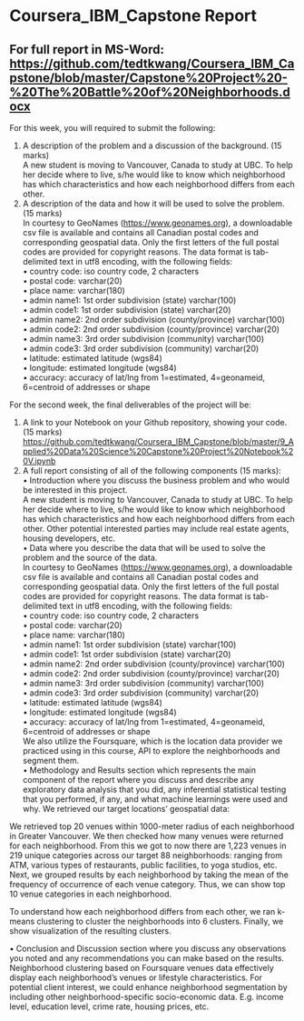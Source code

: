 # Coursera_IBM_Capstone Report
## For full report in MS-Word: https://github.com/tedtkwang/Coursera_IBM_Capstone/blob/master/Capstone%20Project%20-%20The%20Battle%20of%20Neighborhoods.docx

For this week, you will required to submit the following:
1.	A description of the problem and a discussion of the background. (15 marks)  
A new student is moving to Vancouver, Canada to study at UBC. To help her decide where to live, s/he would like to know which neighborhood has which characteristics and how each neighborhood differs from each other.
2.	A description of the data and how it will be used to solve the problem. (15 marks)  
In courtesy to GeoNames (https://www.geonames.org), a downloadable csv file is available and contains all Canadian postal codes and corresponding geospatial data. Only the first letters of the full postal codes are provided for copyright reasons. The data format is tab-delimited text in utf8 encoding, with the following fields:  
•	country code: iso country code, 2 characters  
•	postal code: varchar(20)  
•	place name: varchar(180)  
•	admin name1: 1st order subdivision (state) varchar(100)  
•	admin code1: 1st order subdivision (state) varchar(20)  
•	admin name2: 2nd order subdivision (county/province) varchar(100)  
•	admin code2: 2nd order subdivision (county/province) varchar(20)  
•	admin name3: 3rd order subdivision (community) varchar(100)  
•	admin code3: 3rd order subdivision (community) varchar(20)  
•	latitude: estimated latitude (wgs84)  
•	longitude: estimated longitude (wgs84)  
•	accuracy: accuracy of lat/lng from 1=estimated, 4=geonameid, 6=centroid of addresses or shape  

For the second week, the final deliverables of the project will be:
1.	A link to your Notebook on your Github repository, showing your code. (15 marks)  
https://github.com/tedtkwang/Coursera_IBM_Capstone/blob/master/9_Applied%20Data%20Science%20Capstone%20Project%20Notebook%20V.ipynb
2.	A full report consisting of all of the following components (15 marks):  
•	Introduction where you discuss the business problem and who would be interested in this project.  
A new student is moving to Vancouver, Canada to study at UBC. To help her decide where to live, s/he would like to know which neighborhood has which characteristics and how each neighborhood differs from each other. Other potential interested parties may include real estate agents, housing developers, etc.  
•	Data where you describe the data that will be used to solve the problem and the source of the data.  
In courtesy to GeoNames (https://www.geonames.org), a downloadable csv file is available and contains all Canadian postal codes and corresponding geospatial data. Only the first letters of the full postal codes are provided for copyright reasons. The data format is tab-delimited text in utf8 encoding, with the following fields:  
•	country code: iso country code, 2 characters  
•	postal code: varchar(20)  
•	place name: varchar(180)  
•	admin name1: 1st order subdivision (state) varchar(100)  
•	admin code1: 1st order subdivision (state) varchar(20)  
•	admin name2: 2nd order subdivision (county/province) varchar(100)  
•	admin code2: 2nd order subdivision (county/province) varchar(20)  
•	admin name3: 3rd order subdivision (community) varchar(100)  
•	admin code3: 3rd order subdivision (community) varchar(20)  
•	latitude: estimated latitude (wgs84)  
•	longitude: estimated longitude (wgs84)  
•	accuracy: accuracy of lat/lng from 1=estimated, 4=geonameid, 6=centroid of addresses or shape  
We also utilize the Foursquare, which is the location data provider we practiced using in this course, API to explore the neighborhoods and segment them.  
•	Methodology and Results section which represents the main component of the report where you discuss and describe any exploratory data analysis that you did, any inferential statistical testing that you performed, if any, and what machine learnings were used and why.
We retrieved our target locations’ geospatial data:
 
We retrieved top 20 venues within 1000-meter radius of each neighborhood in Greater Vancouver. We then checked how many venues were returned for each neighborhood. From this we got to now there are 1,223 venues in 219 unique categories across our target 88 neighborhoods: ranging from ATM, various types of restaurants, public facilities, to yoga studios, etc.
Next, we grouped results by each neighborhood by taking the mean of the frequency of occurrence of each venue category. Thus, we can show top 10 venue categories in each neighborhood.
  
To understand how each neighborhood differs from each other, we ran k-means clustering to cluster the neighborhoods into 6 clusters. Finally, we show visualization of the resulting clusters.
 

•	Conclusion and Discussion section where you discuss any observations you noted and any recommendations you can make based on the results.  
Neighborhood clustering based on Foursquare venues data effectively display each neighborhood’s venues or lifestyle characteristics.
For potential client interest, we could enhance neighborhood segmentation by including other neighborhood-specific socio-economic data. E.g. income level, education level, crime rate, housing prices, etc.

